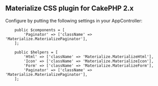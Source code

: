 ## Materialize CSS plugin for CakePHP 2.x

Configure by putting the following settings in your AppController:

```
    public $components = [
        'Paginator' => ['className' => 'Materialize.MaterializePaginator'],
    ];

    public $helpers = [
        'Html' => ['className' => 'Materialize.MaterializeHtml'],
        'Icon' => ['className' => 'Materialize.MaterializeIcon'],
        'Form' => ['className' => 'Materialize.MaterializeForm'],
        'Paginator' => ['className' => 'Materialize.MaterializePaginator'],
    ];
```